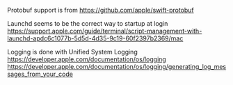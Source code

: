 Protobuf support is from https://github.com/apple/swift-protobuf

Launchd seems to be the correct way to startup at login
https://support.apple.com/guide/terminal/script-management-with-launchd-apdc6c1077b-5d5d-4d35-9c19-60f2397b2369/mac

Logging is done with Unified System Logging
https://developer.apple.com/documentation/os/logging
https://developer.apple.com/documentation/os/logging/generating_log_messages_from_your_code

